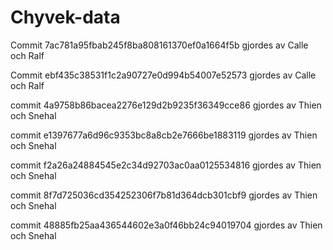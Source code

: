 # Chyvek-data
Commit 7ac781a95fbab245f8ba808161370ef0a1664f5b gjordes av Calle och Ralf

Commit ebf435c38531f1c2a90727e0d994b54007e52573 gjordes av Calle och Ralf

commit 4a9758b86bacea2276e129d2b9235f36349cce86 gjordes av Thien och Snehal

commit e1397677a6d96c9353bc8a8cb2e7666be1883119 gjordes av Thien och Snehal

commit f2a26a24884545e2c34d92703ac0aa0125534816 gjordes av Thien och Snehal

commit 8f7d725036cd354252306f7b81d364dcb301cbf9 gjordes av Thien och Snehal

commit 48885fb25aa436544602e3a0f46bb24c94019704 gjordes av Thien och Snehal


